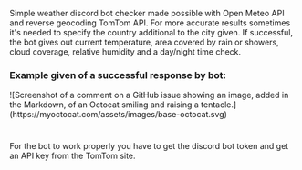Simple weather discord bot checker made possible with Open Meteo API and reverse geocoding TomTom API. For more accurate results sometimes it's needed to specify the country additional to the city given. 
If successful, the bot gives out current temperature, area covered by rain or showers, cloud coverage, relative humidity and a day/night time check. 
<h3>Example given of a successful response by bot:</h3>
![Screenshot of a comment on a GitHub issue showing an image, added in the Markdown, of an Octocat smiling and raising a tentacle.](https://myoctocat.com/assets/images/base-octocat.svg)
<h1></h1>
<p>For the bot to work properly you have to get the discord bot token and get an API key from the TomTom site.</p>
